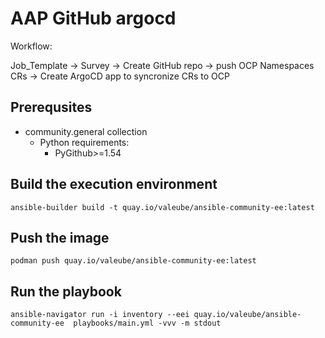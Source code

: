 # AAP GitHub argocd

Workflow:

Job_Template -> Survey -> Create GitHub repo -> push OCP Namespaces CRs -> Create ArgoCD app to syncronize CRs to OCP

## Prerequsites

- community.general collection
  - Python requirements:
    - PyGithub>=1.54

## Build the execution environment

```
ansible-builder build -t quay.io/valeube/ansible-community-ee:latest
```

## Push the image

```
podman push quay.io/valeube/ansible-community-ee:latest
```

## Run the playbook

```
ansible-navigator run -i inventory --eei quay.io/valeube/ansible-community-ee  playbooks/main.yml -vvv -m stdout
```